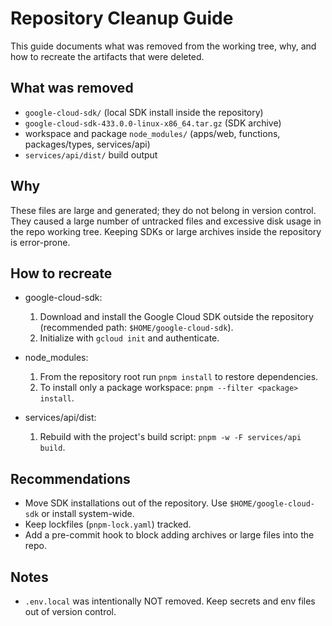 # Repository Cleanup Guide

This guide documents what was removed from the working tree, why, and how to recreate the artifacts that were deleted.

What was removed
----------------
- `google-cloud-sdk/` (local SDK install inside the repository)
- `google-cloud-sdk-433.0.0-linux-x86_64.tar.gz` (SDK archive)
- workspace and package `node_modules/` (apps/web, functions, packages/types, services/api)
- `services/api/dist/` build output

Why
---
These files are large and generated; they do not belong in version control. They caused a large number of untracked files and excessive disk usage in the repo working tree. Keeping SDKs or large archives inside the repository is error-prone.

How to recreate
---------------
- google-cloud-sdk:
  1. Download and install the Google Cloud SDK outside the repository (recommended path: `$HOME/google-cloud-sdk`).
  2. Initialize with `gcloud init` and authenticate.

- node_modules:
  1. From the repository root run `pnpm install` to restore dependencies.
  2. To install only a package workspace: `pnpm --filter <package> install`.

- services/api/dist:
  1. Rebuild with the project's build script: `pnpm -w -F services/api build`.

Recommendations
---------------
- Move SDK installations out of the repository. Use `$HOME/google-cloud-sdk` or install system-wide.
- Keep lockfiles (`pnpm-lock.yaml`) tracked.
- Add a pre-commit hook to block adding archives or large files into the repo.

Notes
-----
- `.env.local` was intentionally NOT removed. Keep secrets and env files out of version control.
